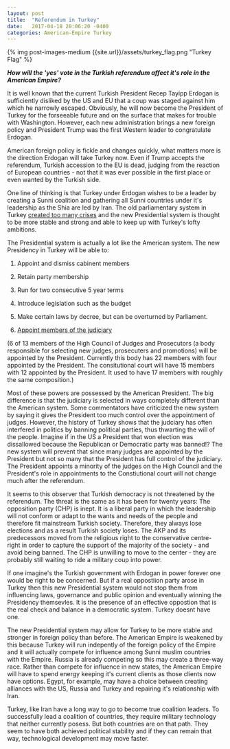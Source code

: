 ```yaml
---
layout: post
title:  "Referendum in Turkey"
date:   2017-04-18 20:06:20 -0400
categories: American-Empire Turkey
---
```


{% img post-images-medium {{site.url}}/assets/turkey_flag.png "Turkey Flag" %}

***How will the 'yes' vote in the Turkish referendum affect it's role in the American Empire?***

It is well known that the current Turkish President Recep Tayipp Erdogan is sufficiently disliked by the US and EU that a coup was staged against him which he narrowly escaped.  Obviously, he will now become the President of Turkey for the forseeable future and on the surface that makes for trouble with Washington.  However, each new administration brings a new foreign policy and President Trump was the first Western leader to congratulate Erdogan.   

<!--excerpt-->

American foreign policy is fickle and changes quickly, what matters more is the direction Erdogan will take Turkey now.  Even if Trump accepts the referendum, Turkish accession to the EU is dead, judging from the reaction of European countries - not that it was ever possible in the first place or even wanted by the Turkish side.  

One line of thinking is that Turkey under Erdogan wishes to be a leader by creating a Sunni coalition and gathering all Sunni countries under it's leadership as the Shia are led by Iran. The old parliamentary system in Turkey [created too many crises](https://www.dailysabah.com/columns/fahrettin-altun/2017/04/22/western-losers-clubs-misconception-of-turkey "Western losers' club's misconception of Turkey") and the new Presidential system is thought to be more stable and strong and able to keep up with Turkey's lofty ambitions. 

The Presidential system is actually a lot like the American system. The new Presidency in Turkey will be able to:

1) Appoint and dismiss cabinent members

2) Retain party membership

3) Run for two consecutive 5 year terms

4) Introduce legislation such as the budget

5) Make certain laws by decree, but can be overturned by Parliament. 

6) [Appoint members of the judiciary](https://www.brookings.edu/blog/order-from-chaos/2017/04/13/the-turkish-constitutional-referendum-explained/) 

(6 of 13 members of the High Council of Judges and Prosecutors (a body responsible for selecting new judges, prosecuters and promotions) will be appointed by the President.  Currently this body has 22 members with four appointed by the President. 
The consitutional court will have 15 members with 12 appointed by the President. It used to have 17 members with roughly the same composition.)


Most of these powers are possessed by the American President.  The big difference is that the judiciary is selected in ways completely different than the American system.  Some commentators have criticized the new system by saying it gives the President too much control over the appointment of judges. However, the history of Turkey shows that the judciary has often interfered in politics by banning political parties, thus thwarting the will of the people.  Imagine if in the US a President that won election was dissallowed because the Republican or Democratic party was banned!? The new system will prevent that since many judges are appointed by the President but not so many that the President has full control of the judiciary.  The President appoints a minority of the judges on the High Council and the President's role in appointments to the Constiutional court will not change much after the referendum. 

It seems to this observer that Turkish democracy is not threatened by the referendum.  The threat is the same as it has been for twenty years:  The opposition party (CHP) is inept. It is a liberal party in which the leadership will not conform or adapt to the wants and needs of the people and therefore fit mainstream Turkish society.  Therefore, they always lose elections and as a result Turkish society loses.  The AKP and its predecessors moved from the religious right to the conservative centre-right in order to capture  the support of the majority of the society - and avoid being banned. The CHP is unwilling to move to the center - they are probably still waiting to ride a military coup into power.  

If one imagine's the Turkish government with Erdogan in power forever one would be right to be concerned.  But if a real oppostiion party arose in Turkey then this new Presidential system would not stop them from influencing laws, governance and public opinion and eventually winning the Presidency themsevles.  It is the presence of an effective oppostion that is the real check and balance in a democratic system.  Turkey doesnt have one. 

The new Presidential system may allow for Turkey to be more stable and stronger in foreign policy than before.  The American Empire is weakened by this because Turkey will run indepently of the foreign policy of the Empire and it will actually compete for influence among Sunni muslim countries with the Empire.  Russia is already competing so this may create a three-way race.  Rather than compete for influence in new states, the American Empire will have to spend energy keeping it's current clients as those clients now have options.  Egypt, for example, may have a choice between creating alliances with the US, Russia and Turkey and repairing it's relationship with Iran.  

Turkey, like Iran have a long way to go to become true coalition leaders.  To successfully lead a coalition of countries, they require military technology that neither currently posess.  But both countries are on that path.  They seem to have both achieved political stability and if they can remain that way, technological development may move faster.  








